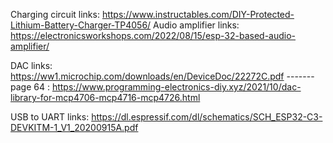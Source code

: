Charging circuit links:  https://www.instructables.com/DIY-Protected-Lithium-Battery-Charger-TP4056/
Audio amplifier links: https://electronicsworkshops.com/2022/08/15/esp-32-based-audio-amplifier/

DAC links:  https://ww1.microchip.com/downloads/en/DeviceDoc/22272C.pdf            -------page 64
         :  https://www.programming-electronics-diy.xyz/2021/10/dac-library-for-mcp4706-mcp4716-mcp4726.html


USB to UART links:  https://dl.espressif.com/dl/schematics/SCH_ESP32-C3-DEVKITM-1_V1_20200915A.pdf
